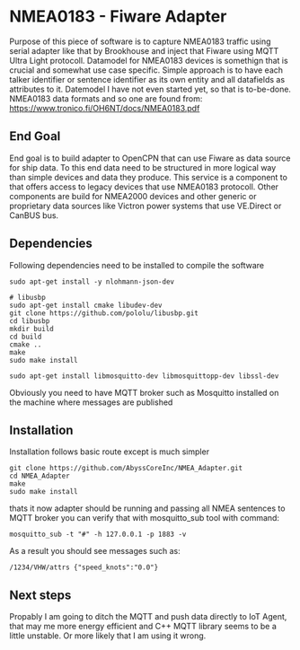 # NMEA0183 - Fiware Adapter

Purpose of this piece of software is to capture NMEA0183 traffic using serial adapter like that by Brookhouse and
inject that Fiware using MQTT Ultra Light protocoll. Datamodel for NMEA0183 devices is somethign that is crucial and 
somewhat use case specific. Simple approach is to have each talker identifier or sentence identifier as its own entity 
and all datafields as attributes to it. Datemodel I have not even started yet, so that is to-be-done.
NMEA0183 data formats and so one are found from: https://www.tronico.fi/OH6NT/docs/NMEA0183.pdf

## End Goal
End goal is to build adapter to OpenCPN that can use Fiware as data source for ship data. To this end data need to be 
structured in more logical way than simple devices and data they produce. This service is a component to that offers 
access to legacy devices that use NMEA0183 protocoll. Other components are build for NMEA2000 devices and other 
generic or proprietary data sources like Victron power systems that use VE.Direct or CanBUS bus. 

## Dependencies
Following dependencies need to be installed to compile the software
```
sudo apt-get install -y nlohmann-json-dev

# libusbp
sudo apt-get install cmake libudev-dev
git clone https://github.com/pololu/libusbp.git
cd libusbp
mkdir build
cd build
cmake ..
make
sudo make install

sudo apt-get install libmosquitto-dev libmosquittopp-dev libssl-dev
```
Obviously you need to have MQTT broker such as Mosquitto installed on the machine where messages are published
## Installation
Installation follows basic route except is much simpler
```
git clone https://github.com/AbyssCoreInc/NMEA_Adapter.git
cd NMEA_Adapter
make
sudo make install
```
thats it now adapter should be running and passing all NMEA sentences to MQTT broker
you can verify that with mosquitto_sub tool with command:
```
mosquitto_sub -t "#" -h 127.0.0.1 -p 1883 -v
```
As a result you should see messages such as:
```
/1234/VHW/attrs {"speed_knots":"0.0"}
```
## Next steps
Propably I am going to ditch the MQTT and push data directly to IoT Agent, that may me more energy efficient and C++ MQTT library seems to be a little unstable. Or more likely that I am using it wrong.
